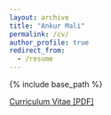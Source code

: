 ```yaml
---
layout: archive
title: "Ankur Mali"
permalink: /cv/
author_profile: true
redirect_from:
  - /resume
---
```

{% include base_path %}

[Curriculum Vitae [PDF]](http://ankurmali.github.io/files/CV_MAli_August24.pdf)

<!-- <embed src="(http://ankurmali.github.io/files/Curriculum_Vitae.pdf" width="650" height="1800" type='application/pdf'> -->

